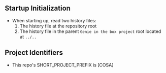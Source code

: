 ## Startup Initialization

- When starting up, read two history files:
  1. The history file at the repository root
  2. The history file in the parent `Genie in the box project` root located at `../..`

## Project Identifiers
- This repo's SHORT_PROJECT_PREFIX is [COSA]
